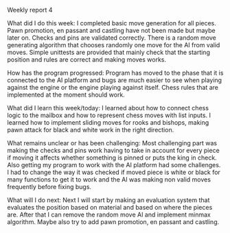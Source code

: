 Weekly report 4

What did I do this week:
    I completed basic move generation for all pieces. Pawn promotion, en passant and
    castling have not been made but maybe later on. Checks and pins are validated
    correctly. There is a random move generating algorithm that chooses randomly one
    move for the AI from valid moves. Simple unittests are provided that mainly
    check that the starting position and rules are correct and making moves works.

How has the program progressed:
    Program has moved to the phase that it is connected to the AI platform and
    bugs are much easier to see when playing against the engine or the engine
    playing against itself. Chess rules that are implemented  at the moment should
    work.

What did I learn this week/today:
    I learned about how to connect chess logic to the mailbox and how to represent
    chess moves with list inputs. I learned how to implement sliding moves for rooks
    and bishops, making pawn attack for black and white work in the right direction.

What remains unclear or has been challenging:
    Most challenging part was making the checks and pins work having to take in account
    for every piece if moving it affects whether something is pinned or puts the king in check.
    Also getting my program to work with the AI platform had some challenges. I had to change the
    way it was checked if moved piece is white or black for many functions to get it to work and
    the AI was making non valid moves frequently before fixing bugs.


What will I do next:
    Next I will start by making an evaluation system that evaluates the position based on material
    and based on where the pieces are. After that I can remove the random move AI and implement
    minmax algorithm. Maybe also try to add pawn promotion, en passant and castling.
